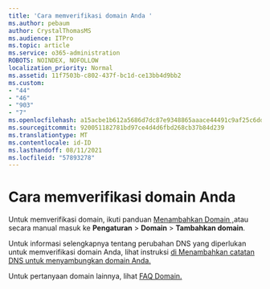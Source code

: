 ```yaml
---
title: 'Cara memverifikasi domain Anda '
ms.author: pebaum
author: CrystalThomasMS
ms.audience: ITPro
ms.topic: article
ms.service: o365-administration
ROBOTS: NOINDEX, NOFOLLOW
localization_priority: Normal
ms.assetid: 11f7503b-c802-437f-bc1d-ce13bb4d9bb2
ms.custom:
- "44"
- "46"
- "903"
- "7"
ms.openlocfilehash: a15acbe1b612a5686d7dc87e9348865aaace44491c9af25c6dda470492fd06c6
ms.sourcegitcommit: 920051182781bd97ce4d4d6fbd268cb37b84d239
ms.translationtype: MT
ms.contentlocale: id-ID
ms.lasthandoff: 08/11/2021
ms.locfileid: "57893278"
---
```

# <a name="how-to-verify-your-domain"></a>Cara memverifikasi domain Anda

Untuk memverifikasi domain, ikuti panduan [Menambahkan Domain ,](https://admin.microsoft.com/Adminportal#/Domains/Wizard)atau secara manual masuk ke **Pengaturan**  >  **Domain**  >  **Tambahkan domain**.

Untuk informasi selengkapnya tentang perubahan DNS yang diperlukan untuk memverifikasi domain Anda, lihat instruksi [di Menambahkan catatan DNS untuk menyambungkan domain Anda.](https://docs.microsoft.com/microsoft-365/admin/get-help-with-domains/create-dns-records-at-any-dns-hosting-provider)

Untuk pertanyaan domain lainnya, lihat [FAQ Domain.](https://docs.microsoft.com/microsoft-365/admin/setup/domains-faq)
